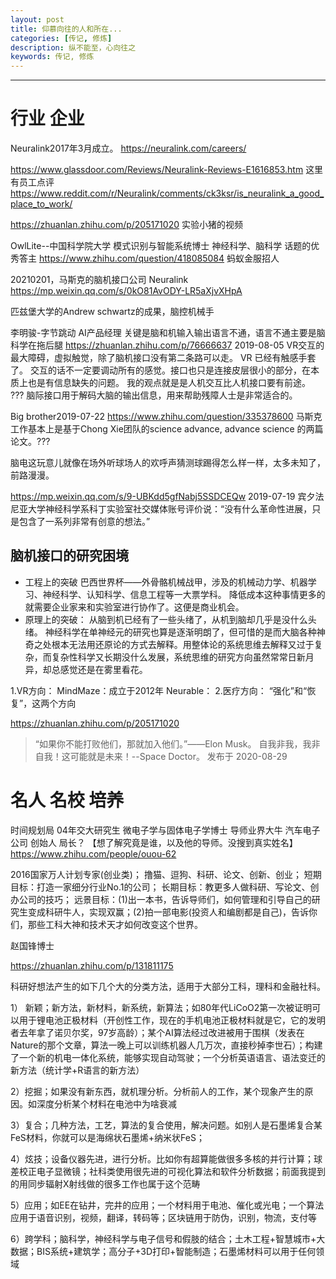 ```yaml
---
layout: post
title: 仰慕向往的人和所在... 
categories: [传记, 修炼]
description: 纵不能至，心向往之
keywords: 传记, 修炼
---
```

------------------------------------------------

# 行业 企业

Neuralink2017年3月成立。 https://neuralink.com/careers/

https://www.glassdoor.com/Reviews/Neuralink-Reviews-E1616853.htm 这里有员工点评
https://www.reddit.com/r/Neuralink/comments/ck3ksr/is_neuralink_a_good_place_to_work/


https://zhuanlan.zhihu.com/p/205171020 实验小猪的视频

OwlLite--中国科学院大学 模式识别与智能系统博士  神经科学、脑科学 话题的优秀答主 https://www.zhihu.com/question/418085084  蚂蚁金服招人


20210201，马斯克的脑机接口公司 Neuralink https://mp.weixin.qq.com/s/0kO81AvODY-LR5aXjvXHpA

匹兹堡大学的Andrew schwartz的成果，脑控机械手


李明骏-字节跳动 AI产品经理
关键是脑和机输入输出语言不通，语言不通主要是脑科学在拖后腿 https://zhuanlan.zhihu.com/p/76666637 2019-08-05
VR交互的最大障碍，虚拟触觉，除了脑机接口没有第二条路可以走。
VR 已经有触感手套了。 交互的话不一定要调动所有的感觉。接口也只是连接皮层很小的部分，在本质上也是有信息缺失的问题。
我的观点就是是人机交互比人机接口要有前途。 ???
脑际接口用于解码大脑的输出信息，用来帮助残障人士是非常适合的。


Big brother2019-07-22  https://www.zhihu.com/question/335378600
马斯克工作基本上是基于Chong Xie团队的science advance, advance science 的两篇论文。???

脑电这玩意儿就像在场外听球场人的欢呼声猜测球踢得怎么样一样，太多未知了，前路漫漫。

https://mp.weixin.qq.com/s/9-UBKdd5gfNabj5SSDCEQw 2019-07-19
宾夕法尼亚大学神经科学系科丁实验室社交媒体账号评价说：“没有什么革命性进展，只是包含了一系列非常有创意的想法。”

## 脑机接口的研究困境
* 工程上的突破
巴西世界杯——外骨骼机械战甲，涉及的机械动力学、机器学习、神经科学、认知科学、信息工程等一大票学科。
降低成本这种事情更多的就需要企业家来和实验室进行协作了。这便是商业机会。
* 原理上的突破：
从脑到机已经有了一些头绪了，从机到脑却几乎是没什么头绪。
神经科学在单神经元的研究也算是逐渐明朗了，但可惜的是而大脑各种神奇之处根本无法用还原论的方式去解释。用整体论的系统思维去解释又过于复杂，而复杂性科学又长期没什么发展，系统思维的研究方向虽然常常日新月异，却总感觉还是在雾里看花。

1.VR方向：
MindMaze：成立于2012年
Neurable：
2.医疗方向：
“强化”和“恢复”，这两个方向

https://zhuanlan.zhihu.com/p/205171020
> “如果你不能打败他们，那就加入他们。”——Elon Musk。
> 自我非我，我非自我！这可能就是未来！--Space Doctor。
发布于 2020-08-29


# 名人 名校 培养


时间规划局 04年交大研究生 微电子学与固体电子学博士 导师业界大牛 汽车电子公司 创始人 局长？ 【想了解究竟是谁，以及他的导师。没搜到真实姓名】
https://www.zhihu.com/people/ouou-62

2016国家万人计划专家(创业类)；
撸猫、逗狗、科研、论文、创新、创业；
短期目标：打造一家细分行业No.1的公司；
长期目标：教更多人做科研、写论文、创办公司的技巧；
远景目标：(1)出一本书，告诉导师们，如何管理和引导自己的研究生变成科研牛人，实现双赢；(2)拍一部电影(投资人和编剧都是自己)，告诉你们，那些工科大神和技术天才如何改变这个世界。

赵国锋博士

https://zhuanlan.zhihu.com/p/131811175

科研好想法产生的如下几个大的分类方法，适用于大部分工科，理科和金融社科。

1） 新颖；新方法，新材料，新系统，新算法；如80年代LiCoO2第一次被证明可以用于锂电池正极材料（开创性工作，现在的手机电池正极材料就是它，它的发明者去年拿了诺贝尔奖，97岁高龄）；某个AI算法经过改进被用于围棋（发表在Nature的那个文章，算法一晚上可以训练机器人几万次，直接秒掉李世石）；构建了一个新的机电一体化系统，能够实现自动驾驶；一个分析英语语言、语法变迁的新方法（统计学+R语言的新方法）

2）挖掘；如果没有新东西，就机理分析。分析前人的工作，某个现象产生的原因。如深度分析某个材料在电池中为啥衰减

3）复合；几种方法，工艺，算法的复合使用，解决问题。如别人是石墨烯复合某FeS材料，你就可以是海绵状石墨烯+纳米状FeS；

4）炫技；设备仪器先进，进行分析。比如你有超算能做很多多核的并行计算；球差校正电子显微镜；社科类使用很先进的可视化算法和软件分析数据；前面我提到的用同步辐射X射线做的很多工作也属于这个范畴

5）应用；如EE在钻井，完井的应用；一个材料用于电池、催化或光电；一个算法应用于语音识别，视频，翻译，转码等；区块链用于防伪，识别，物流，支付等

6）跨学科；脑科学，神经科学与电子信号和假肢的结合；土木工程+智慧城市+大数据；BIS系统+建筑学；高分子+3D打印+智能制造；石墨烯材料可以用于任何领域

